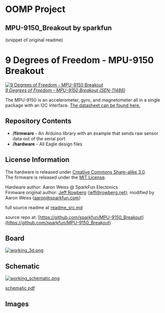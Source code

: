 # OOMP Project  
## MPU-9150_Breakout  by sparkfun  
  
(snippet of original readme)  
  
9 Degrees of Freedom - MPU-9150 Breakout  
========================================  
  
[![9 Degrees of Freedom - MPU-9150 Breakout](https://dlnmh9ip6v2uc.cloudfront.net/images/products/1/1/4/8/6/11486-01_medium.jpg)    
*9 Degrees of Freedom - MPU-9150 Breakout (SEN-11486)*](https://www.sparkfun.com/products/11486)  
  
The MPU-9150 is an accelerometer, gyro, and magnetometer all in a single package with an I2C interface. [The datasheet can be found here.](http://dlnmh9ip6v2uc.cloudfront.net/datasheets/Sensors/IMU/PS-MPU-9150A.pdf)  
  
Repository Contents  
-------------------  
  
* **/firmware** - An Arduino library with an example that sends raw sensor data out of the serial port  
* **/hardware** - All Eagle design files  
  
License Information  
-------------------  
The hardware is released under [Creative Commons Share-alike 3.0](http://creativecommons.org/licenses/by-sa/3.0/).    
The firmware is released under the [MIT License](http://opensource.org/licenses/MIT).  
  
Hardware author: Aaron Weiss @ SparkFun Electonics    
Firmware original author: [Jeff Rowberg](https://github.com/jrowberg/i2cdevlib) (jeff@rowberg.net); modified by Aaron Weiss (aaron@sparkfun.com)  
  
  full source readme at [readme_src.md](readme_src.md)  
  
source repo at: [https://github.com/sparkfun/MPU-9150_Breakout](https://github.com/sparkfun/MPU-9150_Breakout)  
## Board  
  
[![working_3d.png](working_3d_600.png)](working_3d.png)  
## Schematic  
  
[![working_schematic.png](working_schematic_600.png)](working_schematic.png)  
  
[schematic pdf](working_schematic.pdf)  
## Images  
